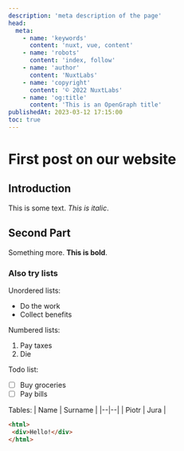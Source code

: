 ```yaml
---
description: 'meta description of the page'
head:
  meta:
    - name: 'keywords'
      content: 'nuxt, vue, content'
    - name: 'robots'
      content: 'index, follow'
    - name: 'author'
      content: 'NuxtLabs'
    - name: 'copyright'
      content: '© 2022 NuxtLabs'
    - name: 'og:title'
      content: 'This is an OpenGraph title'
publishedAt: 2023-03-12 17:15:00
toc: true
---
```

# First post on our website

## Introduction

This is some text. *This is italic*.

## Second Part

Something more. **This is bold**.

### Also try lists

Unordered lists:

- Do the work
- Collect benefits

Numbered lists:

 1. Pay taxes
 2. Die

Todo list:

- [ ] Buy groceries
- [ ] Pay bills

Tables:
| Name | Surname |
|--|--|
| Piotr | Jura |

```html
<html>
 <div>Hello!</div>
</html>
```
